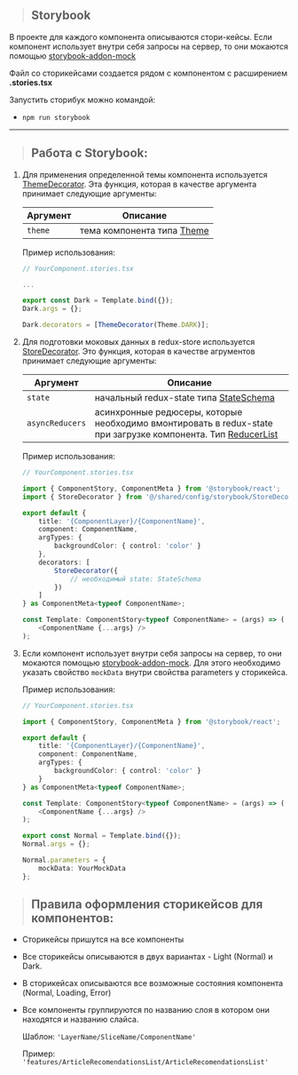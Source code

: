 > ## **Storybook**

В проекте для каждого компонента описываются стори-кейсы. Если компонент использует внутри себя запросы на сервер, то они мокаются помощью [storybook-addon-mock](https://storybook-addon-mock.netlify.app/?path=/docs/docs-installation--docs)

Файл со сторикейсами создается рядом с компонентом с расширением **.stories.tsx**

Запустить сторибук можно командой:

-   `npm run storybook`

---

> ## Работа с Storybook:

1. Для применения определенной темы компонента используется [ThemeDecorator](/src/shared/config/storybook/ThemeDecorator/ThemeDecorator.tsx). Эта функция, которая в качестве аргумента принимает следующие аргументы:

    | Аргумент | Описание                                                 |
    | -------- | -------------------------------------------------------- |
    | `theme`  | тема компонента типа [Theme](/src/shared/const/theme.ts) |

    Пример использования:

    ```typescript jsx
    // YourComponent.stories.tsx

    ...

    export const Dark = Template.bind({});
    Dark.args = {};

    Dark.decorators = [ThemeDecorator(Theme.DARK)];
    ```

2. Для подготовки моковых данных в redux-store используется [StoreDecorator](/src/shared/config/storybook/StoreDecorator/StoreDecorator.tsx). Это функция, которая в качестве агрументов принимает следующие аргументы:

    | Аргумент        | Описание                                                                                                                                                                               |
    | --------------- | -------------------------------------------------------------------------------------------------------------------------------------------------------------------------------------- |
    | `state`         | начальный redux-state типа [StateSchema](/src/app/providers/StoreProvider/config/StateSchema.ts)                                                                                       |
    | `asyncReducers` | асинхронные редюсеры, которые необходимо вмонтировать в redux-state при загрузке компонента. Тип [ReducerList](/src/shared/lib/components/DynamicModuleLoader/DynamicModuleLoader.tsx) |

    Пример использования:

    ```typescript jsx
    // YourComponent.stories.tsx

    import { ComponentStory, ComponentMeta } from '@storybook/react';
    import { StoreDecorator } from '@/shared/config/storybook/StoreDecorator/StoreDecorator';

    export default {
        title: '{ComponentLayer}/{ComponentName}',
        component: ComponentName,
        argTypes: {
            backgroundColor: { control: 'color' }
        },
        decorators: [
            StoreDecorator({
                // необходимый state: StateSchema
            })
        ]
    } as ComponentMeta<typeof ComponentName>;

    const Template: ComponentStory<typeof ComponentName> = (args) => (
        <ComponentName {...args} />
    );
    ```

3. Если компонент использует внутри себя запросы на сервер, то они мокаются помощью [storybook-addon-mock](https://storybook-addon-mock.netlify.app/?path=/docs/docs-installation--docs). Для этого необходимо указать свойство `mockData` внутри свойства parameters у сторикейса.

    Пример использования:

    ```typescript jsx
    // YourComponent.stories.tsx

    import { ComponentStory, ComponentMeta } from '@storybook/react';

    export default {
        title: '{ComponentLayer}/{ComponentName}',
        component: ComponentName,
        argTypes: {
            backgroundColor: { control: 'color' }
        }
    } as ComponentMeta<typeof ComponentName>;

    const Template: ComponentStory<typeof ComponentName> = (args) => (
        <ComponentName {...args} />
    );

    export const Normal = Template.bind({});
    Normal.args = {};

    Normal.parameters = {
        mockData: YourMockData
    };
    ```

> ## Правила оформления сторикейсов для компонентов:

-   Сторикейсы пришутся на все компоненты
-   Все сторикейсы описываются в двух вариантах - Light (Normal) и Dark.
-   В сторикейсах описываются все возможные состояния компонента (Normal, Loading, Error)
-   Все компоненты группируются по названию слоя в котором они находятся и названию слайса.

    Шаблон: `'LayerName/SliceName/ComponentName'`

    Пример: `'features/ArticleRecomendationsList/ArticleRecomendationsList'`

